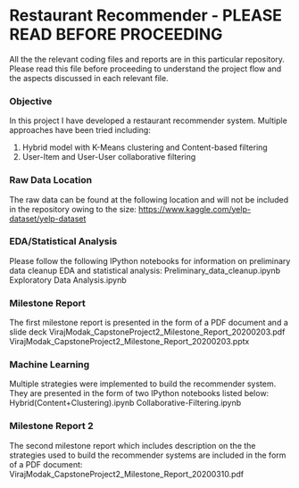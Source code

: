 # Restaurant Recommender - PLEASE READ BEFORE PROCEEDING #

All the the relevant coding files and reports are in this particular repository. Please read this file before proceeding to understand the project flow and the aspects discussed in each relevant file.

### Objective ###
In this project I have developed a restaurant recommender system. Multiple approaches have been tried including:
1. Hybrid model with K-Means clustering and Content-based filtering
2. User-Item and User-User collaborative filtering

### Raw Data Location ###
The raw data can be found at the following location and will not be included in the repository owing to the size:
https://www.kaggle.com/yelp-dataset/yelp-dataset

### EDA/Statistical Analysis ###
Please follow the following IPython notebooks for information on preliminary data cleanup EDA and statistical analysis:
Preliminary_data_cleanup.ipynb
Exploratory Data Analysis.ipynb

### Milestone Report ###
The first milestone report is presented in the form of a PDF document and a slide deck
VirajModak_CapstoneProject2_Milestone_Report_20200203.pdf
VirajModak_CapstoneProject2_Milestone_Report_20200203.pptx

### Machine Learning ###
Multiple strategies were implemented to build the recommender system. They are presented in the form of two IPython notebooks listed below:
Hybrid(Content+Clustering).ipynb
Collaborative-Filtering.ipynb

### Milestone Report 2 ###
The second milestone report which includes description on the the strategies used to build the recommender systems are included in the form of a PDF document:
VirajModak_CapstoneProject2_Milestone_Report_20200310.pdf
